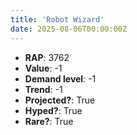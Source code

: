 ```yaml
---
title: 'Robot Wizard'
date: 2025-08-06T00:00:00Z
---
```

- **RAP**: 3762
- **Value**: -1
- **Demand level**: -1
- **Trend**: -1
- **Projected?**: True
- **Hyped?**: True
- **Rare?**: True
